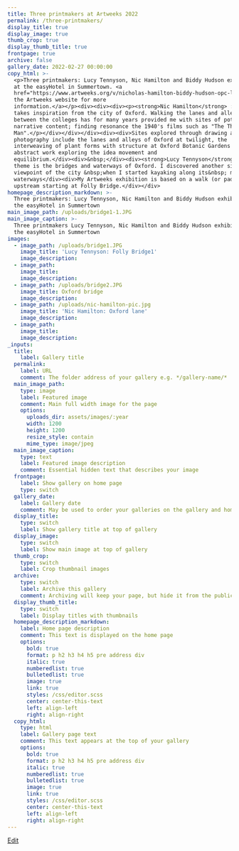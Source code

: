 ```yaml
---
title: Three printmakers at Artweeks 2022
permalink: /three-printmakers/
display_title: true
display_image: true
thumb_crop: true
display_thumb_title: true
frontpage: true
archive: false
gallery_date: 2022-02-27 00:00:00
copy_html: >-
  <p>Three printmakers: Lucy Tennyson, Nic Hamilton and Biddy Hudson exhibiting
  at the easyHotel in Summertown. <a
  href="https://www.artweeks.org/v/nicholas-hamilton-biddy-hudson-opc-lucy-tennyson-opc">Visit
  the Artweeks website for more
  information.</a></p><div><div><div><p><strong>Nic Hamilton</strong> : My work
  takes inspiration from the city of Oxford. Walking the lanes and alleys
  between the colleges has for many years provided me with sites of potential
  narrative content; finding resonance the 1940's films such as "The Third
  Man".</p></div></div></div><div><div>Sites explored through drawing and
  photography include the lanes and alleys of Oxford at twilight, the
  interweaving of plant forms with structure at Oxford Botanic Gardens and
  abstract work exploring the idea movement and
  equilibrium.</div><div>&nbsp;</div><div><strong>Lucy Tennyson</strong>: My
  theme is the bridges and waterways of Oxford. I discovered another side and
  viewpoint of the city &nbsp;when I started kayaking along its&nbsp; many
  waterways</div><div>My Artweeks exhibition is based on a walk (or paddle)
  upstream starting at Folly Bridge.</div></div>
homepage_description_markdown: >-
  Three printmakers: Lucy Tennyson, Nic Hamilton and Biddy Hudson exhibiting at
  the easyHotel in Summertown
main_image_path: /uploads/bridge1-1.JPG
main_image_caption: >-
  Three printmakers Lucy Tennyson, Nic Hamilton and Biddy Hudson exhibiting at
  the easyHotel in Summertown
images:
  - image_path: /uploads/bridge1.JPG
    image_title: 'Lucy Tennyson: Folly Bridge1'
    image_description:
  - image_path:
    image_title:
    image_description:
  - image_path: /uploads/bridge2.JPG
    image_title: Oxford bridge
    image_description:
  - image_path: /uploads/nic-hamilton-pic.jpg
    image_title: 'Nic Hamilton: Oxford lane'
    image_description:
  - image_path:
    image_title:
    image_description:
_inputs:
  title:
    label: Gallery title
  permalink:
    label: URL
    comment: The folder address of your gallery e.g. */gallery-name/*
  main_image_path:
    type: image
    label: Featured image
    comment: Main full width image for the page
    options:
      uploads_dir: assets/images/:year
      width: 1200
      height: 1200
      resize_style: contain
      mime_type: image/jpeg
  main_image_caption:
    type: text
    label: Featured image description
    comment: Essential hidden text that describes your image
  frontpage:
    label: Show gallery on home page
    type: switch
  gallery_date:
    label: Gallery date
    comment: May be used to order your galleries on the gallery and home pages
  display_title:
    type: switch
    label: Show gallery title at top of gallery
  display_image:
    type: switch
    label: Show main image at top of gallery
  thumb_crop:
    type: switch
    label: Crop thumbnail images
  archive:
    type: switch
    label: Archive this gallery
    comment: Archiving will keep your page, but hide it from the public
  display_thumb_title:
    type: switch
    label: Display titles with thumbnails
  homepage_description_markdown:
    label: Home page description
    comment: This text is displayed on the home page
    options:
      bold: true
      format: p h2 h3 h4 h5 pre address div
      italic: true
      numberedlist: true
      bulletedlist: true
      image: true
      link: true
      styles: /css/editor.scss
      center: center-this-text
      left: align-left
      right: align-right
  copy_html:
    type: html
    label: Gallery page text
    comment: This text appears at the top of your gallery
    options:
      bold: true
      format: p h2 h3 h4 h5 pre address div
      italic: true
      numberedlist: true
      bulletedlist: true
      image: true
      link: true
      styles: /css/editor.scss
      center: center-this-text
      left: align-left
      right: align-right
---
```


<a href="cloudcannon:collections/{{ page.relative_path }}" class="editor-link">Edit</a>
